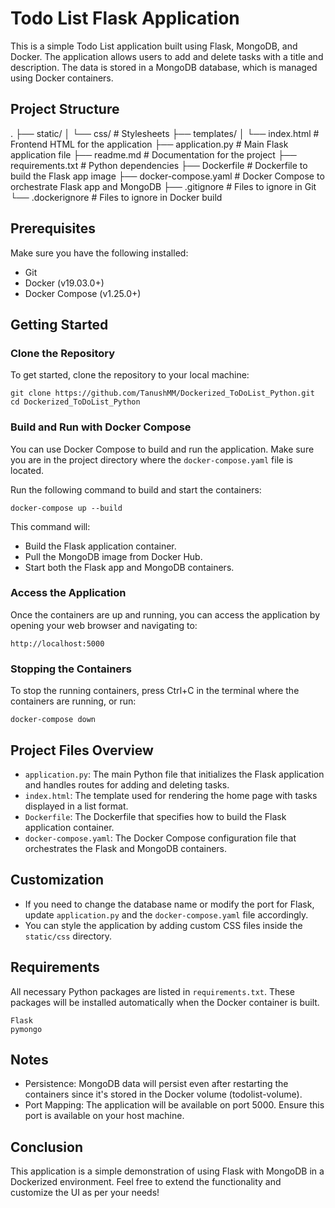 # Todo List Flask Application

This is a simple Todo List application built using Flask, MongoDB, and Docker. The application allows users to add and delete tasks with a title and description. The data is stored in a MongoDB database, which is managed using Docker containers.

## Project Structure

.
├── static/
│ └── css/ # Stylesheets
├── templates/
│ └── index.html # Frontend HTML for the application
├── application.py # Main Flask application file
├── readme.md # Documentation for the project
├── requirements.txt # Python dependencies
├── Dockerfile # Dockerfile to build the Flask app image
├── docker-compose.yaml # Docker Compose to orchestrate Flask app and MongoDB
├── .gitignore # Files to ignore in Git
└── .dockerignore # Files to ignore in Docker build

## Prerequisites

Make sure you have the following installed:

- Git
- Docker (v19.03.0+)
- Docker Compose (v1.25.0+)

## Getting Started

### Clone the Repository

To get started, clone the repository to your local machine:

```
git clone https://github.com/TanushMM/Dockerized_ToDoList_Python.git
cd Dockerized_ToDoList_Python

```

### Build and Run with Docker Compose

You can use Docker Compose to build and run the application. Make sure you are in the project directory where the `docker-compose.yaml` file is located.

Run the following command to build and start the containers:

```
docker-compose up --build

```

This command will:

- Build the Flask application container.
- Pull the MongoDB image from Docker Hub.
- Start both the Flask app and MongoDB containers.

### Access the Application

Once the containers are up and running, you can access the application by opening your web browser and navigating to:

```
http://localhost:5000

```

### Stopping the Containers

To stop the running containers, press Ctrl+C in the terminal where the containers are running, or run:

```
docker-compose down

```

## Project Files Overview

- `application.py`: The main Python file that initializes the Flask application and handles routes for adding and deleting tasks.
- `index.html`: The template used for rendering the home page with tasks displayed in a list format.
- `Dockerfile`: The Dockerfile that specifies how to build the Flask application container.
- `docker-compose.yaml`: The Docker Compose configuration file that orchestrates the Flask and MongoDB containers.

## Customization

- If you need to change the database name or modify the port for Flask, update `application.py` and the `docker-compose.yaml` file accordingly.
- You can style the application by adding custom CSS files inside the `static/css` directory.

## Requirements

All necessary Python packages are listed in `requirements.txt`. These packages will be installed automatically when the Docker container is built.

```
Flask
pymongo
```

## Notes

- Persistence: MongoDB data will persist even after restarting the containers since it's stored in the Docker volume (todolist-volume).
- Port Mapping: The application will be available on port 5000. Ensure this port is available on your host machine.

## Conclusion

This application is a simple demonstration of using Flask with MongoDB in a Dockerized environment. Feel free to extend the functionality and customize the UI as per your needs!
